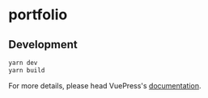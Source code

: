 # portfolio

> 

## Development

```bash
yarn dev
yarn build
```

For more details, please head VuePress's [documentation](https://v1.vuepress.vuejs.org/).

